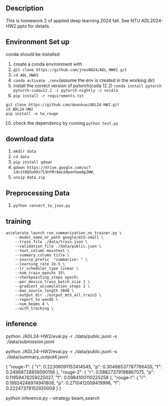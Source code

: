 ## Description 
This is homework 2 of applied deep learning 2024 fall.
See NTU ADL2024-HW2.pptx for details.

## Environment Set up
conda should be installed
1. create a conda environment with
1. `git clone https://github.com/jnes0824/ADL_HW02.git`
2. `cd ADL_HW02`
4. `conda activate ./env`(assume the env is created in the working dir)
5. install the correct version of pytorch(cuda 12.2) `conda install pytorch pytorch-cuda=12.1 -c pytorch-nightly -c nvidia`
6. `pip install -r requirements.txt`
```
git clone https://github.com/deankuo/ADL24-HW2.git
cd ADL24-HW2
pip install -e tw_rouge
```
10. check the dependency by running `python test.py`

## download data
1. `mkdir data`
1. `cd data`
1. `pip install gdown`
2. `gdown https://drive.google.com/uc?id=1t8QSuHXz7L9nYRrAwLQ4ponSweAp2WW_`
3. `unzip data.zip`

## Preprocessing Data
1. `python convert_to_json.py`

## training

```
accelerate launch run_summarization_no_trainer.py \
    --model_name_or_path google/mt5-small \
    --train_file ./data/train.json \
    --validation_file ./data/public.json \
    --text_column maintext \
    --summary_column title \
    --source_prefix  "summarize: " \
    --learning_rate 2e-5 \
    --lr_scheduler_type linear \
    --num_train_epochs 15\
    --checkpointing_steps epoch\
    --per_device_train_batch_size 2 \
    --gradient_accumulation_steps 2 \
    --max_source_length 2048 \
    --output_dir ./output_mt5_all_train3 \
    --report_to wandb \
    --num_beams 4 \
    --with_tracking \
```

## inference


python ./ADL24-HW2/eval.py -r ./data/public.jsonl -s ./data/submission.jsonl

python ./ADL24-HW2/eval.py -r ./data/public.jsonl -s ./data/summary_output4.jsonl 


{
  "rouge-1": {
    "r": 0.22306091152414545,
    "p": 0.30466537787786435,
    "f": 0.24968728858590156
  },
  "rouge-2": {
    "r": 0.08827379198867075,
    "p": 0.11959478259225027,
    "f": 0.0984100110225258
  },
  "rouge-l": {
    "r": 0.19924248974941808,
    "p": 0.2710412009419996,
    "f": 0.22247378152920008
  }
}

python inference.py --strategy beam_search